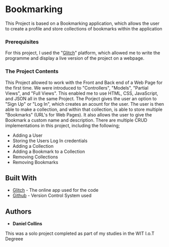 # Bookmarking

This Project is based on a Bookmarking application, which allows the user to create a profile and store collections of bookmarks within the application

### Prerequisites

For this project, I used the "[Glitch](https://glitch.com/)" platform, which allowed me to write the programme and display a live version of the project on a webpage.

### The Project Contents

This Project allowed to work with the Front and Back end of a Web Page for the first time. We were introduced to "Controllers", "Models", "Partial Views", and "Full Views". This enabled me to use HTML, CSS, JavaScript, and JSON all in the same Project.
The Porject gives the user an option to "Sign Up" or "Log In", which creates an acount for the user. The user is then able to make a collection, and within that collection, is able to store multiple "Bookmarks" (URL's for Web Pages). It also allows the user to give the Bookmark a custom name and description.
There are multiple CRUD implementations in this project, including the following;
- Adding a User
- Storing the Users Log In credentials
- Adding a Collection
- Adding a Bookmark to a Collection
- Removing Collections
- Removing Bookmarks

## Built With

* [Glitch](https://glitch.com/) - The online app used for the code
* [Github](https://github.com/) - Version Control System used


## Authors

* **Daniel Collins**

This was a solo project completed as part of my studies in the WIT I.o.T Degreee

